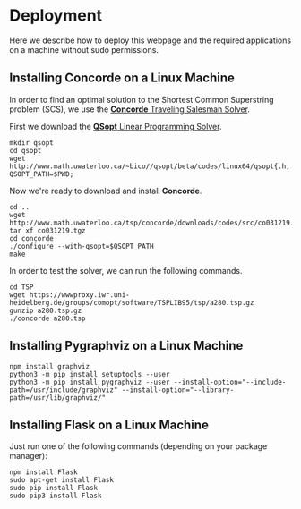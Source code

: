 # Deployment

Here we describe how to deploy this webpage and the required applications on a machine without sudo permissions.

## Installing Concorde on a Linux Machine

In order to find an optimal solution to the Shortest Common Superstring problem (SCS), we use the [**Concorde** Traveling Salesman Solver](http://www.math.uwaterloo.ca/tsp/concorde.html).

First we download the [**QSopt** Linear Programming Solver](https://www.math.uwaterloo.ca/~bico/qsopt/).

	mkdir qsopt
    cd qsopt
    wget http://www.math.uwaterloo.ca/~bico//qsopt/beta/codes/linux64/qsopt{.h,.a,}
    QSOPT_PATH=$PWD;
    
Now we're ready to download and install **Concorde**.

	cd ..
    wget http://www.math.uwaterloo.ca/tsp/concorde/downloads/codes/src/co031219.tgz
    tar xf co031219.tgz
    cd concorde
    ./configure --with-qsopt=$QSOPT_PATH
    make

In order to test the solver, we can run the following commands.

	cd TSP
    wget https://wwwproxy.iwr.uni-heidelberg.de/groups/comopt/software/TSPLIB95/tsp/a280.tsp.gz
    gunzip a280.tsp.gz
    ./concorde a280.tsp
    
   
## Installing Pygraphviz on a Linux Machine
	npm install graphviz
	python3 -m pip install setuptools --user
	python3 -m pip install pygraphviz --user --install-option="--include-path=/usr/include/graphviz" --install-option="--library-path=/usr/lib/graphviz/" 


## Installing Flask on a Linux Machine

Just run one of the following commands (depending on your package manager):
	
    npm install Flask
    sudo apt-get install Flask
    sudo pip install Flask
    sudo pip3 install Flask